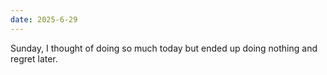 ```yaml
---
date: 2025-6-29
---
```

Sunday,
I thought of doing so much today but ended up doing nothing and regret later.
